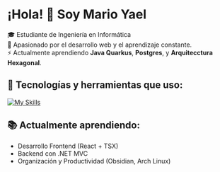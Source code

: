 # ¡Hola! 👋 Soy Mario Yael 

🎓 Estudiante de Ingeniería en Informática  
🧠 Apasionado por el desarrollo web y el aprendizaje constante.  
⚡ Actualmente aprendiendo **Java Quarkus**, **Postgres**, y **Arquitecctura Hexagonal**.  

## 🚀 Tecnologías y herramientas que uso:

[![My Skills](https://skillicons.dev/icons?i=linux,java,python,react,ts,tailwind,html,css,git,postgresql,mysql,dotnet&theme=dark)](https://skillicons.dev)

## 📚 Actualmente aprendiendo:
- Desarrollo Frontend (React + TSX)
- Backend con .NET MVC
- Organización y Productividad (Obsidian, Arch Linux)

